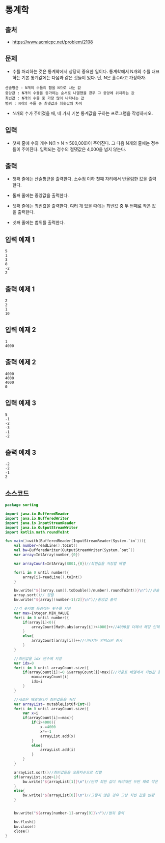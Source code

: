 # 통계학

## 출처

* https://www.acmicpc.net/problem/2108

## 문제

* 수를 처리하는 것은 통계학에서 상당히 중요한 일이다. 통계학에서 N개의 수를 대표하는 기본 통계값에는 다음과 같은 것들이 있다. 단, N은 홀수라고 가정하자.

```
산술평균 : N개의 수들의 합을 N으로 나눈 값
중앙값 : N개의 수들을 증가하는 순서로 나열했을 경우 그 중앙에 위치하는 값
최빈값 : N개의 수들 중 가장 많이 나타나는 값
범위 : N개의 수들 중 최댓값과 최솟값의 차이
```

* N개의 수가 주어졌을 때, 네 가지 기본 통계값을 구하는 프로그램을 작성하시오.

## 입력

* 첫째 줄에 수의 개수 N(1 ≤ N ≤ 500,000)이 주어진다. 그 다음 N개의 줄에는 정수들이 주어진다. 입력되는 정수의 절댓값은 4,000을 넘지 않는다.

## 출력

* 첫째 줄에는 산술평균을 출력한다. 소수점 이하 첫째 자리에서 반올림한 값을 출력한다.

* 둘째 줄에는 중앙값을 출력한다.

* 셋째 줄에는 최빈값을 출력한다. 여러 개 있을 때에는 최빈값 중 두 번째로 작은 값을 출력한다.

* 넷째 줄에는 범위를 출력한다.

## 입력 예제 1

```
5
1
3
8
-2
2
```

## 출력 예제 1

```
2
2
1
10
```

## 입력 예제 2

```
1
4000
```

## 출력 에제 2

```
4000
4000
4000
0
```

## 입력 예제 3

```
5
-1
-2
-3
-1
-2
```

## 출력 예제 3

```
-2
-2
-1
2
```

## 소스코드

```kotlin
package sorting

import java.io.BufferedReader
import java.io.BufferedWriter
import java.io.InputStreamReader
import java.io.OutputStreamWriter
import kotlin.math.roundToInt

fun main()=with(BufferedReader(InputStreamReader(System.`in`))){
    val number=readLine().toInt()
    val bw=BufferedWriter(OutputStreamWriter(System.`out`))
    var array=IntArray(number,{0})

    var arrayCount=IntArray(8001,{0})//최빈값을 저장할 배열

    for(i in 0 until number){
        array[i]=readLine().toInt()
    }

    bw.write("${(array.sum().toDouble()/number).roundToInt()}\n")//산술 평균 출력
    array.sort()// 정렬
    bw.write("${array[(number-1)/2]}\n")//중앙값 출력

    //각 숫자별 등장하는 횟수를 저장
    var max=Integer.MIN_VALUE
    for(i in 0 until number){
        if(array[i]<0){
            arrayCount[Math.abs(array[i])+4000]++//4000을 더해서 해당 인덱스를 증가
        }
        else{
            arrayCount[array[i]]++//나머지는 인덱스만 증가
        }
    }

    //최빈값을 idx 변수에 저장
    var idx=0
    for(i in 0 until arrayCount.size){
        if(arrayCount[i]!=0 &&arrayCount[i]>max){//카운트 배열에서 최빈값 찾기
            max=arrayCount[i]
            idx=i
        }
    }

    //새로운 배열에다가 최빈값들을 저장
    var arrayList= mutableListOf<Int>()
    for(i in 0 until arrayCount.size){
        var x=i
        if(arrayCount[i]==max){
            if(i>4000){
                x-=4000
                x*=-1
                arrayList.add(x)
            }
            else{
                arrayList.add(i)
            }
        }
    }

    arrayList.sort()//최빈값들을 오름차순으로 정렬
    if(arrayList.size>1){
        bw.write("${arrayList[1]}\n")//만약 최빈 값이 여러개면 두번 째로 작은 값을 반환
    }
    else{
        bw.write("${arrayList[0]}\n")//그렇지 않은 경우 그냥 최빈 값을 반환
    }


    bw.write("${array[number-1]-array[0]}\n")//범위 출력

    bw.flush()
    bw.close()
    close()
}
```
